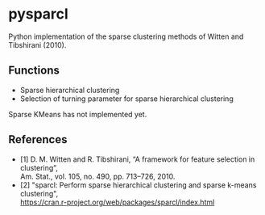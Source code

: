 # pysparcl

Python implementation of the sparse clustering methods of Witten and Tibshirani (2010).

## Functions

- Sparse hierarchical clustering
- Selection of turning parameter for sparse hierarchical clustering

Sparse KMeans has not implemented yet.

## References
- [1] D. M. Witten and R. Tibshirani, “A framework for feature selection in clustering”,  
        Am. Stat., vol. 105, no. 490, pp. 713–726, 2010.
- [2] "sparcl: Perform sparse hierarchical clustering and sparse k-means clustering",  
        https://cran.r-project.org/web/packages/sparcl/index.html